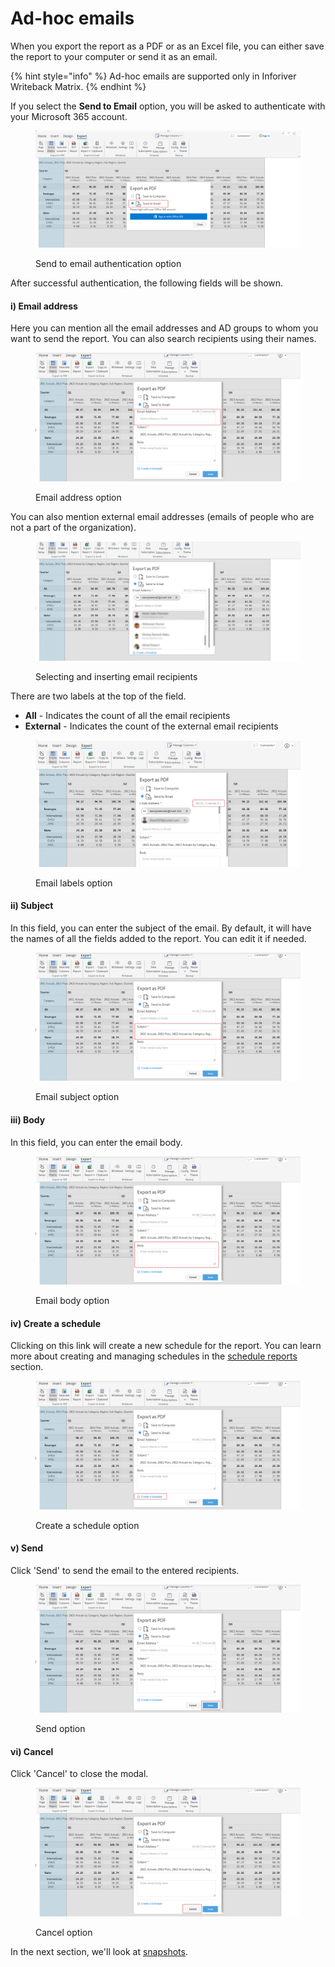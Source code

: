# Ad-hoc emails

When you export the report as a PDF or as an Excel file, you can either save the report to your computer or send it as an email.

{% hint style="info" %}
Ad-hoc emails are supported only in Inforiver Writeback Matrix.
{% endhint %}

If you select the **Send to Email** option, you will be asked to authenticate with your Microsoft 365 account.&#x20;

<figure><img src="../../.gitbook/assets/send-to-email.png" alt=""><figcaption><p>Send to email authentication option</p></figcaption></figure>

After successful authentication, the following fields will be shown.

#### i) Email address&#x20;

Here you can mention all the email addresses and AD groups to whom you want to send the report. You can also search recipients using their names.

<figure><img src="../../.gitbook/assets/email-address.png" alt=""><figcaption><p>Email address option</p></figcaption></figure>

You can also mention external email addresses (emails of people who are not a part of the organization).

<figure><img src="../../.gitbook/assets/ad hoc email.png" alt=""><figcaption><p>Selecting and inserting email recipients</p></figcaption></figure>

There are two labels at the top of the field. &#x20;

* **All** - Indicates the count of all the email recipients
* **External** - Indicates the count of the external email recipients

<figure><img src="../../.gitbook/assets/email-label.png" alt=""><figcaption><p>Email labels option</p></figcaption></figure>

#### ii) Subject&#x20;

In this field, you can enter the subject of the email. By default, it will have the names of all the fields added to the report. You can edit it if needed.

<figure><img src="../../.gitbook/assets/email-subject.png" alt=""><figcaption><p>Email subject option</p></figcaption></figure>

#### iii) Body&#x20;

In this field, you can enter the email body.

<figure><img src="../../.gitbook/assets/email-body.png" alt=""><figcaption><p>Email body option</p></figcaption></figure>

#### iv) Create a schedule&#x20;

Clicking on this link will create a new schedule for the report. You can learn more about creating and managing schedules in the [schedule reports](../11.-scheduling-reports/) section.

<figure><img src="../../.gitbook/assets/create-schedule-option.png" alt=""><figcaption><p>Create a schedule option</p></figcaption></figure>

#### v) Send

Click 'Send' to send the email to the entered recipients.

<figure><img src="../../.gitbook/assets/send-option.png" alt=""><figcaption><p>Send option</p></figcaption></figure>

#### vi) Cancel

Click 'Cancel' to close the modal.

<figure><img src="../../.gitbook/assets/cancel-option.png" alt=""><figcaption><p>Cancel option</p></figcaption></figure>

In the next section, we'll look at [snapshots](snapshot-writeback-matrix-only/).
